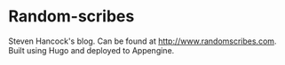 # Random-scribes

Steven Hancock's blog. Can be found at http://www.randomscribes.com. Built using Hugo and deployed to Appengine.
